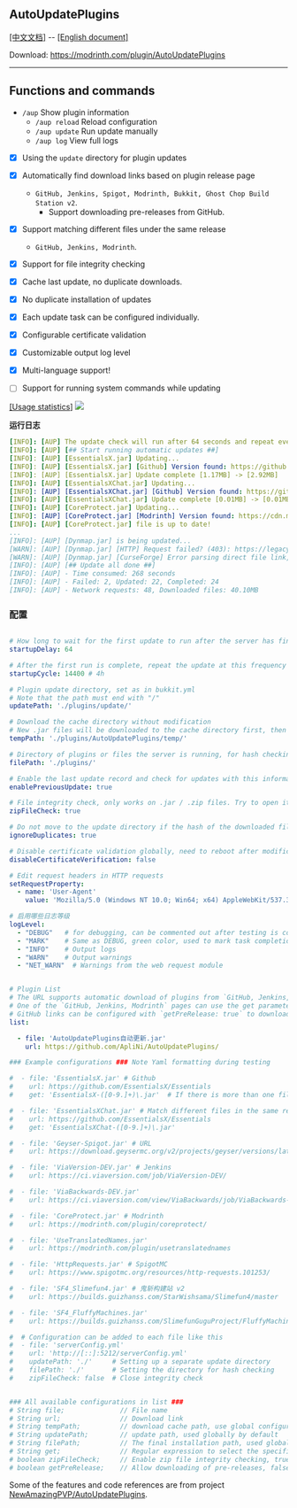 ## AutoUpdatePlugins

[[中文文档]](https://github.com/ApliNi/AutoUpdatePlugins/blob/main/README.md) -- [[English document]](https://github.com/ApliNi/AutoUpdatePlugins/blob/main/README_EN.md)

Download: https://modrinth.com/plugin/AutoUpdatePlugins

---

## Functions and commands
- `/aup` Show plugin information
    - `/aup reload` Reload configuration
    - `/aup update` Run update manually
    - `/aup log` View full logs


- [x] Using the `update` directory for plugin updates
- [x] Automatically find download links based on plugin release page
    - `GitHub, Jenkins, Spigot, Modrinth, Bukkit, Ghost Chop Build Station v2`.
        - Support downloading pre-releases from GitHub.
- [x] Support matching different files under the same release
    - `GitHub, Jenkins, Modrinth`.
- [x] Support for file integrity checking
- [x] Cache last update, no duplicate downloads.
- [x] No duplicate installation of updates
- [x] Each update task can be configured individually.
- [x] Configurable certificate validation
- [x] Customizable output log level
- [x] Multi-language support!
- [ ] Support for running system commands while updating


[[Usage statistics]](https://bstats.org/plugin/bukkit/ApliNi-AutoUpdatePlugins/20629)
<a href="https://bstats.org/plugin/bukkit/ApliNi-AutoUpdatePlugins/20629">![](https://bstats.org/signatures/bukkit/ApliNi-AutoUpdatePlugins.svg)</a>

**运行日志**
```yaml
[INFO]: [AUP] The update check will run after 64 seconds and repeat every 14400 seconds.
[INFO]: [AUP] [## Start running automatic updates ##]
[INFO]: [AUP] [EssentialsX.jar] Updating...
[INFO]: [AUP] [EssentialsX.jar] [Github] Version found: https://github.com/EssentialsX/Essentials/releases/download/2.20.1/EssentialsX-2.20.1. jar
[INFO]: [AUP] [EssentialsX.jar] Update complete [1.17MB] -> [2.92MB]
[INFO]: [AUP] [EssentialsXChat.jar] Updating...
[INFO]: [AUP] [EssentialsXChat.jar] [Github] Version found: https://github.com/EssentialsX/Essentials/releases/download/2.20.1/EssentialsXChat- 2.20.1.jar
[INFO]: [AUP] [EssentialsXChat.jar] Update complete [0.01MB] -> [0.01MB]
[INFO]: [AUP] [CoreProtect.jar] Updating...
[INFO]: [AUP] [CoreProtect.jar] [Modrinth] Version found: https://cdn.modrinth.com/data/Lu3KuzdV/versions/w3P6ufP1/CoreProtect-22.2.jar
[INFO]: [AUP] [CoreProtect.jar] file is up to date!
...
[INFO]: [AUP] [Dynmap.jar] is being updated...
[WARN]: [AUP] [Dynmap.jar] [HTTP] Request failed? (403): https://legacy.curseforge.com/minecraft/bukkit-plugins/dynmap
[WARN]: [AUP] [Dynmap.jar] [CurseForge] Error parsing direct file link, will skip this update.
[INFO]: [AUP] [## Update all done ##]
[INFO]: [AUP] - Time consumed: 268 seconds
[INFO]: [AUP] - Failed: 2, Updated: 22, Completed: 24
[INFO]: [AUP] - Network requests: 48, Downloaded files: 40.10MB
```


### 配置
```yaml

# How long to wait for the first update to run after the server has finished booting (seconds)
startupDelay: 64

# After the first run is complete, repeat the update at this frequency (seconds, reboot required after modification).
startupCycle: 14400 # 4h

# Plugin update directory, set as in bukkit.yml
# Note that the path must end with "/"
updatePath: './plugins/update/'

# Download the cache directory without modification
# New .jar files will be downloaded to the cache directory first, then moved to the plugin update directory after validation is complete
tempPath: './plugins/AutoUpdatePlugins/temp/'

# Directory of plugins or files the server is running, for hash checking
filePath: './plugins/'

# Enable the last update record and check for updates with this information (temp.yml)
enablePreviousUpdate: true

# File integrity check, only works on .jar / .zip files. Try to open it as a zip file, if it fails, it is incomplete.
zipFileCheck: true

# Do not move to the update directory if the hash of the downloaded file matches the hash of the file to be updated in the update directory (or the file running on the server) (MD5)
ignoreDuplicates: true

# Disable certificate validation globally, need to reboot after modification.
disableCertificateVerification: false

# Edit request headers in HTTP requests
setRequestProperty:
  - name: 'User-Agent'
    value: 'Mozilla/5.0 (Windows NT 10.0; Win64; x64) AppleWebKit/537.36 (KHTML, like Gecko) Chrome/120.0.0.0 Safari/537.36'

# 启用哪些日志等级
logLevel:
  - "DEBUG"   # for debugging, can be commented out after testing is complete
  - "MARK"    # Same as DEBUG, green color, used to mark task completion.
  - "INFO"    # Output logs
  - "WARN"    # Output warnings
  - "NET_WARN"  # Warnings from the web request module


# Plugin List
# The URL supports automatic download of plugins from `GitHub, Jenkins, SpigotMC, Modrinth, Bukkit, 鬼斩构建站 v2` pages, while other links will download them directly.
# One of the `GitHub, Jenkins, Modrinth` pages can use the get parameter to download a specific file.
# GitHub links can be configured with `getPreRelease: true` to download the latest pre-release version.
list:

  - file: 'AutoUpdatePlugins自动更新.jar'
    url: https://github.com/ApliNi/AutoUpdatePlugins/

### Example configurations ### Note Yaml formatting during testing

#  - file: 'EssentialsX.jar' # Github
#    url: https://github.com/EssentialsX/Essentials
#    get: 'EssentialsX-([0-9.]+)\.jar'  # If there is more than one file in the GitHub/Jenkins distribution, you need to match one of them, otherwise download the first one (using the regular expression

#  - file: 'EssentialsXChat.jar' # Match different files in the same release
#    url: https://github.com/EssentialsX/Essentials
#    get: 'EssentialsXChat-([0-9.]+)\.jar'

#  - file: 'Geyser-Spigot.jar' # URL
#    url: https://download.geysermc.org/v2/projects/geyser/versions/latest/builds/latest/downloads/spigot

#  - file: 'ViaVersion-DEV.jar' # Jenkins
#    url: https://ci.viaversion.com/job/ViaVersion-DEV/

#  - file: 'ViaBackwards-DEV.jar'
#    url: https://ci.viaversion.com/view/ViaBackwards/job/ViaBackwards-DEV/

#  - file: 'CoreProtect.jar' # Modrinth
#    url: https://modrinth.com/plugin/coreprotect/

#  - file: 'UseTranslatedNames.jar'
#    url: https://modrinth.com/plugin/usetranslatednames

#  - file: 'HttpRequests.jar' # SpigotMC
#    url: https://www.spigotmc.org/resources/http-requests.101253/

#  - file: 'SF4_Slimefun4.jar' # 鬼斩构建站 v2
#    url: https://builds.guizhanss.com/StarWishsama/Slimefun4/master

#  - file: 'SF4_FluffyMachines.jar'
#    url: https://builds.guizhanss.com/SlimefunGuguProject/FluffyMachines/master

#  # Configuration can be added to each file like this
#  - file: 'serverConfig.yml'
#    url: 'http://[::]:5212/serverConfig.yml'
#    updatePath: './'     # Setting up a separate update directory
#    filePath: './'       # Setting the directory for hash checking
#    zipFileCheck: false  # Close integrity check


### All available configurations in list ###
# String file;              // File name
# String url;               // Download link
# String tempPath;          // download cache path, use global configuration by default
# String updatePath;        // update path, used globally by default
# String filePath;          // The final installation path, used globally by default.
# String get;               // Regular expression to select the specified file, first one is selected by default. Github, Jenkins, Modrinth only.
# boolean zipFileCheck;     // Enable zip file integrity checking, true by default.
# boolean getPreRelease;    // Allow downloading of pre-releases, false by default. GitHub only.

```

Some of the features and code references are from project [NewAmazingPVP/AutoUpdatePlugins](https://github.com/NewAmazingPVP/AutoUpdatePlugins).
